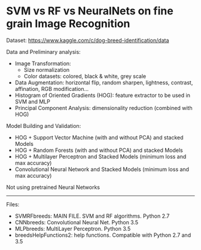 # SVM vs RF vs NeuralNets on fine grain Image Recognition

Dataset: https://www.kaggle.com/c/dog-breed-identification/data 

Data and Preliminary analysis:
  - Image Transformation:
    - Size normalization
    - Color datasets: colored, black & white, grey scale
   - Data Augmentation: horizontal flip, random sharpen, lightness, contrast, affination, RGB modification...
   - Histogram of Oriented Gradients (HOG): feature extractor to be used in SVM and MLP
   - Principal Component Analysis: dimensionality reduction (combined with HOG)
   
Model Building and Validation:
  - HOG + Support Vector Machine (with and without PCA) and stacked Models
  - HOG + Random Forests (with and without PCA) and stacked Models
  - HOG + Multilayer Perceptron and Stacked Models (minimum loss and max accuracy)
  - Convolutional Neural Network and Stacked Models (minimum loss and max accuracy)
    
Not using pretrained Neural Networks

-------------------------------------------------------------------------------------------

Files:
  - SVMRFbreeds: MAIN FILE. SVM and RF algorithms. Python 2.7
  - CNNbreeds: Convolutional Neural Net. Python 3.5
  - MLPbreeds: MultiLayer Perceptron. Python 3.5
  - breedsHelpFunctions2: help functions. Compatible with Python 2.7 and 3.5

